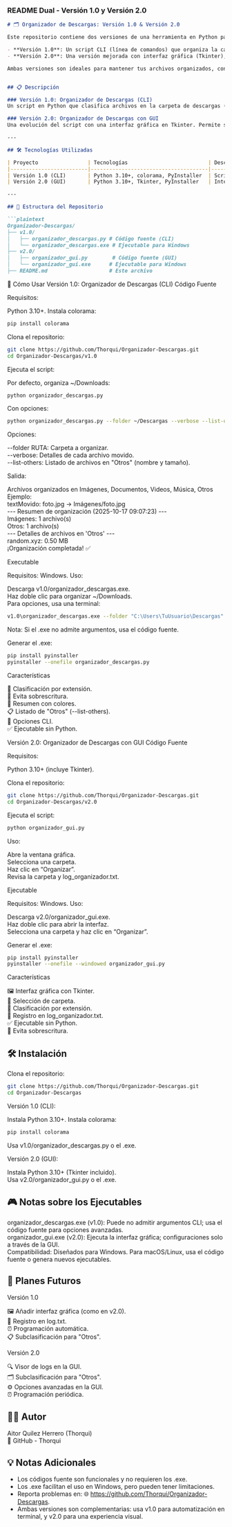 ### README Dual - Versión 1.0 y Versión 2.0

```markdown
# 🗂️ Organizador de Descargas: Versión 1.0 & Versión 2.0

Este repositorio contiene dos versiones de una herramienta en Python para organizar automáticamente archivos según su tipo. Cada versión incluye un ejecutable (`.exe`) para facilitar su uso en Windows sin necesidad de configuraciones complejas.

- **Versión 1.0**: Un script CLI (línea de comandos) que organiza la carpeta de descargas con opciones avanzadas como `--verbose` y `--list-others`.
- **Versión 2.0**: Una versión mejorada con interfaz gráfica (Tkinter), selección de carpeta, y registro en `log_organizador.txt`.

Ambas versiones son ideales para mantener tus archivos organizados, con enfoques diferentes: la versión 1.0 para usuarios que prefieren la terminal, y la versión 2.0 para quienes buscan una experiencia visual.


## 📋 Descripción

### Versión 1.0: Organizador de Descargas (CLI)
Un script en Python que clasifica archivos en la carpeta de descargas (o una carpeta especificada) en subcarpetas según su extensión: Imágenes, Documentos, Videos, Música, y Otros. Incluye un ejecutable para usarlo con doble clic y opciones CLI para personalización.

### Versión 2.0: Organizador de Descargas con GUI
Una evolución del script con una interfaz gráfica en Tkinter. Permite seleccionar una carpeta mediante un explorador de archivos, organiza los archivos en las mismas categorías, y genera un registro en `log_organizador.txt`. El ejecutable es ideal para usuarios no técnicos.

---

## 🛠️ Tecnologías Utilizadas

| Proyecto                | Tecnologías                          | Descripción                              |
|-------------------------|--------------------------------------|------------------------------------------|
| Versión 1.0 (CLI)       | Python 3.10+, colorama, PyInstaller  | Script CLI y ejecutable                  |
| Versión 2.0 (GUI)       | Python 3.10+, Tkinter, PyInstaller   | Interfaz gráfica y ejecutable            |

---

## 📂 Estructura del Repositorio

```plaintext
Organizador-Descargas/
├── v1.0/
│   ├── organizador_descargas.py # Código fuente (CLI)
│   └── organizador_descargas.exe # Ejecutable para Windows
├── v2.0/
│   ├── organizador_gui.py        # Código fuente (GUI)
│   └── organizador_gui.exe      # Ejecutable para Windows
├── README.md                    # Este archivo
```

🚀 Cómo Usar
Versión 1.0: Organizador de Descargas (CLI)
Código Fuente

Requisitos:

Python 3.10+.
Instala colorama:
```bash
pip install colorama
```


Clona el repositorio:
```bash
git clone https://github.com/Thorqui/Organizador-Descargas.git
cd Organizador-Descargas/v1.0
```
Ejecuta el script:

Por defecto, organiza ~/Downloads:
```bash
python organizador_descargas.py
```
Con opciones:
```bash
python organizador_descargas.py --folder ~/Descargas --verbose --list-others
```
Opciones:

--folder RUTA: Carpeta a organizar.  
--verbose: Detalles de cada archivo movido.  
--list-others: Listado de archivos en "Otros" (nombre y tamaño).  




Salida:

Archivos organizados en Imágenes, Documentos, Videos, Música, Otros   
Ejemplo:  
textMovido: foto.jpg -> Imágenes/foto.jpg  
--- Resumen de organización (2025-10-17 09:07:23) ---  
Imágenes: 1 archivo(s)  
Otros: 1 archivo(s)  
--- Detalles de archivos en 'Otros' ---  
random.xyz: 0.50 MB  
¡Organización completada! ✅  




Executable

Requisitos: Windows.
Uso:

Descarga v1.0/organizador_descargas.exe.  
Haz doble clic para organizar ~/Downloads.  
Para opciones, usa una terminal:  
```bash
v1.0\organizador_descargas.exe --folder "C:\Users\TuUsuario\Descargas" --verbose --list-others
```
Nota: Si el .exe no admite argumentos, usa el código fuente.


Generar el .exe:
```bash
pip install pyinstaller
pyinstaller --onefile organizador_descargas.py
```

Características

📂 Clasificación por extensión.  
🚫 Evita sobrescritura.  
🔔 Resumen con colores.  
📋 Listado de "Otros" (--list-others).  
🔧 Opciones CLI.  
✅ Ejecutable sin Python.  


Versión 2.0: Organizador de Descargas con GUI
Código Fuente

Requisitos:

Python 3.10+ (incluye Tkinter).


Clona el repositorio:
```bash
git clone https://github.com/Thorqui/Organizador-Descargas.git
cd Organizador-Descargas/v2.0
```
Ejecuta el script:
```bash
python organizador_gui.py
```
Uso:

Abre la ventana gráfica.  
Selecciona una carpeta.  
Haz clic en “Organizar”.  
Revisa la carpeta y log_organizador.txt.  
 


Ejecutable

Requisitos: Windows.
Uso:

Descarga v2.0/organizador_gui.exe.     
Haz doble clic para abrir la interfaz.     
Selecciona una carpeta y haz clic en “Organizar”.   


Generar el .exe:   
```bash
pip install pyinstaller   
pyinstaller --onefile --windowed organizador_gui.py  
```

Características

🖼️ Interfaz gráfica con Tkinter.   
📍 Selección de carpeta.   
📂 Clasificación por extensión.   
📜 Registro en log_organizador.txt.   
✅ Ejecutable sin Python.   
🚫 Evita sobrescritura.   


## 🛠️ Instalación

Clona el repositorio:
```bash
git clone https://github.com/Thorqui/Organizador-Descargas.git
cd Organizador-Descargas
```
Versión 1.0 (CLI):

Instala Python 3.10+.
Instala colorama:
```bash
pip install colorama
```
Usa v1.0/organizador_descargas.py o el .exe.


Versión 2.0 (GUI):

Instala Python 3.10+ (Tkinter incluido).  
Usa v2.0/organizador_gui.py o el .exe.




## 🎮 Notas sobre los Ejecutables

organizador_descargas.exe (v1.0): Puede no admitir argumentos CLI; usa el código fuente para opciones avanzadas.  
organizador_gui.exe (v2.0): Ejecuta la interfaz gráfica; configuraciones solo a través de la GUI.  
Compatibilidad: Diseñados para Windows. Para macOS/Linux, usa el código fuente o genera nuevos ejecutables.  


## 📝 Planes Futuros
Versión 1.0

🖼️ Añadir interfaz gráfica (como en v2.0).  
📜 Registro en log.txt.  
⏰ Programación automática.  
📋 Subclasificación para "Otros".  

Versión 2.0

🔍 Visor de logs en la GUI.  
🗂️ Subclasificación para "Otros".  
⚙️ Opciones avanzadas en la GUI.  
⏰ Programación periódica.  
  

## 👨‍💻 Autor
Aitor Quilez Herrero (Thorqui)  
🔗 GitHub - Thorqui

## 💡 Notas Adicionales

- Los códigos fuente son funcionales y no requieren los .exe.
- Los .exe facilitan el uso en Windows, pero pueden tener limitaciones.
- Reporta problemas en: 🌐 https://github.com/Thorqui/Organizador-Descargas.
- Ambas versiones son complementarias: usa v1.0 para automatización en terminal, y v2.0 para una experiencia visual.
